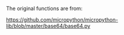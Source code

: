 The original functions are from:

https://github.com/micropython/micropython-lib/blob/master/base64/base64.py
